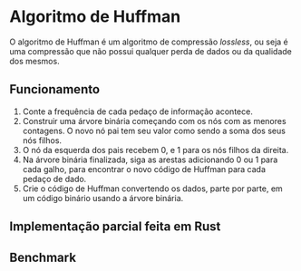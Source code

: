 # Algoritmo de Huffman
O algoritmo de Huffman é um algoritmo de compressão *lossless*, ou seja é uma compressão que não possui qualquer perda de dados ou da qualidade dos mesmos.


## Funcionamento
1. Conte a frequência de cada pedaço de informação acontece.
2. Construir uma árvore binária começando com os nós com as menores contagens. O novo nó pai tem seu valor como sendo a soma dos seus nós filhos.
3. O nó da esquerda dos pais recebem $0$, e $1$ para os nós filhos da direita.
4. Na árvore binária finalizada, siga as arestas adicionando $0$ ou $1$ para cada galho, para encontrar o novo código de Huffman para cada pedaço de dado.
5. Crie o código de Huffman convertendo os dados, parte por parte, em um código binário usando a árvore binária.

## Implementação parcial feita em Rust

## Benchmark
